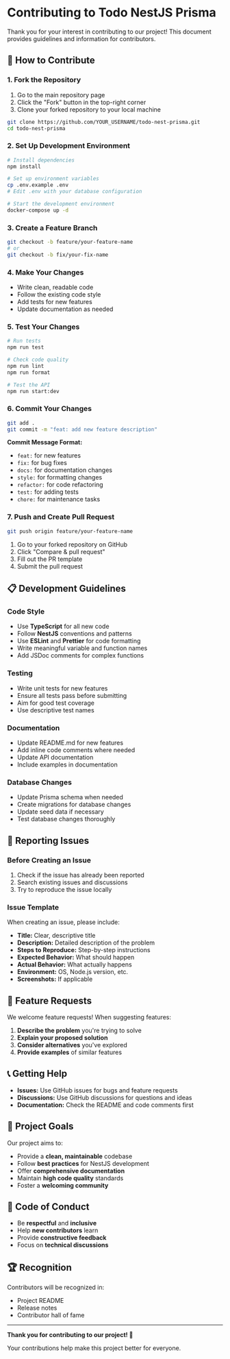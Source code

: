 # Contributing to Todo NestJS Prisma

Thank you for your interest in contributing to our project! This document provides guidelines and information for contributors.

## 🤝 How to Contribute

### 1. Fork the Repository

1. Go to the main repository page
2. Click the "Fork" button in the top-right corner
3. Clone your forked repository to your local machine

```bash
git clone https://github.com/YOUR_USERNAME/todo-nest-prisma.git
cd todo-nest-prisma
```

### 2. Set Up Development Environment

```bash
# Install dependencies
npm install

# Set up environment variables
cp .env.example .env
# Edit .env with your database configuration

# Start the development environment
docker-compose up -d
```

### 3. Create a Feature Branch

```bash
git checkout -b feature/your-feature-name
# or
git checkout -b fix/your-fix-name
```

### 4. Make Your Changes

- Write clean, readable code
- Follow the existing code style
- Add tests for new features
- Update documentation as needed

### 5. Test Your Changes

```bash
# Run tests
npm run test

# Check code quality
npm run lint
npm run format

# Test the API
npm run start:dev
```

### 6. Commit Your Changes

```bash
git add .
git commit -m "feat: add new feature description"
```

**Commit Message Format:**
- `feat:` for new features
- `fix:` for bug fixes
- `docs:` for documentation changes
- `style:` for formatting changes
- `refactor:` for code refactoring
- `test:` for adding tests
- `chore:` for maintenance tasks

### 7. Push and Create Pull Request

```bash
git push origin feature/your-feature-name
```

1. Go to your forked repository on GitHub
2. Click "Compare & pull request"
3. Fill out the PR template
4. Submit the pull request

## 📋 Development Guidelines

### Code Style

- Use **TypeScript** for all new code
- Follow **NestJS** conventions and patterns
- Use **ESLint** and **Prettier** for code formatting
- Write meaningful variable and function names
- Add JSDoc comments for complex functions

### Testing

- Write unit tests for new features
- Ensure all tests pass before submitting
- Aim for good test coverage
- Use descriptive test names

### Documentation

- Update README.md for new features
- Add inline code comments where needed
- Update API documentation
- Include examples in documentation

### Database Changes

- Update Prisma schema when needed
- Create migrations for database changes
- Update seed data if necessary
- Test database changes thoroughly

## 🐛 Reporting Issues

### Before Creating an Issue

1. Check if the issue has already been reported
2. Search existing issues and discussions
3. Try to reproduce the issue locally

### Issue Template

When creating an issue, please include:

- **Title:** Clear, descriptive title
- **Description:** Detailed description of the problem
- **Steps to Reproduce:** Step-by-step instructions
- **Expected Behavior:** What should happen
- **Actual Behavior:** What actually happens
- **Environment:** OS, Node.js version, etc.
- **Screenshots:** If applicable

## 🚀 Feature Requests

We welcome feature requests! When suggesting features:

1. **Describe the problem** you're trying to solve
2. **Explain your proposed solution**
3. **Consider alternatives** you've explored
4. **Provide examples** of similar features

## 📞 Getting Help

- **Issues:** Use GitHub issues for bugs and feature requests
- **Discussions:** Use GitHub discussions for questions and ideas
- **Documentation:** Check the README and code comments first

## 🎯 Project Goals

Our project aims to:

- Provide a **clean, maintainable** codebase
- Follow **best practices** for NestJS development
- Offer **comprehensive documentation**
- Maintain **high code quality** standards
- Foster a **welcoming community**

## 📝 Code of Conduct

- Be **respectful** and **inclusive**
- Help **new contributors** learn
- Provide **constructive feedback**
- Focus on **technical discussions**

## 🏆 Recognition

Contributors will be recognized in:

- Project README
- Release notes
- Contributor hall of fame

---

**Thank you for contributing to our project! 🎉**

Your contributions help make this project better for everyone.
